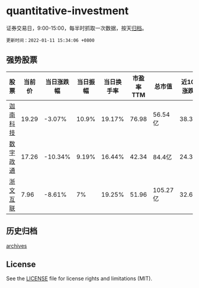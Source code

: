 # quantitative-investment

证券交易日，9:00-15:00，每半时抓取一次数据，按天[归档](archives)。

`更新时间：2022-01-11 15:34:06 +0800`

## 强势股票

|股票|当前价|当日涨跌幅|当日振幅|当日换手率|市盈率TTM|总市值|近10日涨跌幅|
|----|----|----|----|----|----|----|----|
|[迦南科技](https://xueqiu.com/S/SZ300412)|19.29|-3.07%|10.9%|19.17%|76.98|56.54亿|38.38%|
|[数字政通](https://xueqiu.com/S/SZ300075)|17.26|-10.34%|9.19%|16.44%|42.34|84.4亿|24.35%|
|[浙文互联](https://xueqiu.com/S/SH600986)|7.96|-8.61%|7%|19.25%|51.96|105.27亿|32.67%|

## 历史归档

[archives](archives)

## License

See the [LICENSE](LICENSE) file for license rights and limitations (MIT).
